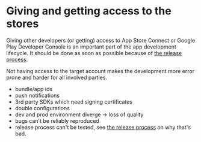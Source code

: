 # Giving and getting access to the stores

Giving other developers (or getting) access to App Store Connect or Google Play Developer Console 
is an important part of the app development lifecycle.
It should be done as soon as possible because of [the release process](/release).

Not having access to the target account makes the development more error prone and harder for all involved parties.
- bundle/app ids
- push notifications
- 3rd party SDKs which need signing certificates
- double configurations
- dev and prod environment diverge -> loss of quality
- bugs can't be reliably reproduced
- release process can't be tested, see [the release process](/release) on why that's bad.
